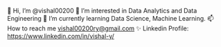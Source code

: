 👋 Hi, I’m @vishal00200
👀 I’m interested in Data Analytics and Data Engineering
🌱 I’m currently learning Data Science, Machine Learning.
📫 How to reach me vishal00200ry@gmail.com
✨ Linkedin Profile: https://www.linkedin.com/in/vishal-y/

<!---
vishal00200/vishal00200 is a ✨ special ✨ repository because its `README.md` (this file) appears on your GitHub profile.
You can click the Preview link to take a look at your changes.
--->
